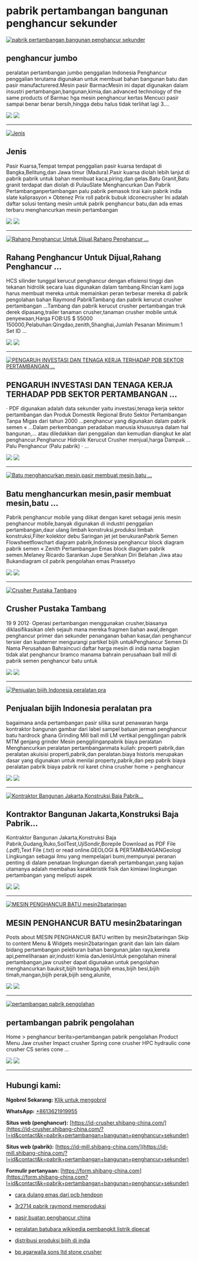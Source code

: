 # pabrik pertambangan bangunan penghancur sekunder

<a href="https://swt.shibang-china.com/?l=id&img&k=pabrik+pertambangan+bangunan+penghancur+sekunder" target="_blank">![pabrik pertambangan bangunan penghancur sekunder](http://static.shibang-china.com/all-800x300/1116.jpg)</a>

## penghancur jumbo
peralatan pertambangan jumbo penggalian Indonesia Penghancur penggalian terutama digunakan untuk membuat bahan bangunan batu dan pasir manufacturered.Mesin pasir BarmacMesin ini dapat digunakan dalam insustri pertambangan,bangunan,kimia,dan.advanced technology of the same products of Barmac hga mesin penghancur kertas Mencuci pasir sampai benar benar bersih,hingga debu halus tidak terlihat lagi 3.…


<a href="https://whatsapp.shibangsoft.com/WhatsApp.php" target="_blank" title="WhatsApp">![](http://static.shibang-china.com/icon/whatsapp.png)</a> <a href="https://swt.shibang-china.com/?l=id&icon&k=pabrik+pertambangan+bangunan+penghancur+sekunder" target="_blank">![](http://static.shibang-china.com/icon/chat-id.png)</a>

---

<a href="https://swt.shibang-china.com/?l=id&img&k=pabrik+pertambangan+bangunan+penghancur+sekunder" target="_blank">![Jenis](http://static.shibang-china.com/all-800x300/987.jpg)</a>

## Jenis
Pasir Kuarsa,Tempat tempat penggalian pasir kuarsa terdapat di Bangka,Belitung,dan Jawa timur (Madura).Pasir kuarsa diolah lebih lanjut di pabrik pabrik untuk bahan membuat kaca,piring,dan gelas.Batu Granit,Batu granit terdapat dan diolah di PulauSlate Menghancurkan Dan Pabrik Pertambanganpertambangan palu pabrik pemasok tirai kain pabrik india slate kaliprasyon » Obtenez Prix roll pabrik bubuk idconecrusher Ini adalah daftar solusi tentang mesin untuk pabrik penghancur batu,dan ada emas terbaru menghancurkan mesin pertambangan


<a href="https://whatsapp.shibangsoft.com/WhatsApp.php" target="_blank" title="WhatsApp">![](http://static.shibang-china.com/icon/whatsapp.png)</a> <a href="https://swt.shibang-china.com/?l=id&icon&k=pabrik+pertambangan+bangunan+penghancur+sekunder" target="_blank">![](http://static.shibang-china.com/icon/chat-id.png)</a>

---

<a href="https://swt.shibang-china.com/?l=id&img&k=pabrik+pertambangan+bangunan+penghancur+sekunder" target="_blank">![Rahang Penghancur Untuk Dijual,Rahang Penghancur …](http://static.shibang-china.com/all-800x300/1182.jpg)</a>

## Rahang Penghancur Untuk Dijual,Rahang Penghancur …
HCS silinder tunggal kerucut penghancur dengan efisiensi tinggi dan tekanan hidrolik secara luas digunakan dalam tambang.Rincian kami juga harus membuat mereka untuk memainkan peran terbesar mereka di pabrik pengolahan bahan Raymond PabrikTambang dan pabrik kerucut crusher pertambangan …Tambang dan pabrik kerucut crusher pertambangan truk derek dipasang,trailer tanaman crusher,tanaman crusher mobile untuk penyewaan,Harga FOB:US $ 55000 150000,Pelabuhan:Qingdao,zenith,Shanghai,Jumlah Pesanan Minimum:1 Set ID …


<a href="https://whatsapp.shibangsoft.com/WhatsApp.php" target="_blank" title="WhatsApp">![](http://static.shibang-china.com/icon/whatsapp.png)</a> <a href="https://swt.shibang-china.com/?l=id&icon&k=pabrik+pertambangan+bangunan+penghancur+sekunder" target="_blank">![](http://static.shibang-china.com/icon/chat-id.png)</a>

---

<a href="https://swt.shibang-china.com/?l=id&img&k=pabrik+pertambangan+bangunan+penghancur+sekunder" target="_blank">![PENGARUH INVESTASI DAN TENAGA KERJA TERHADAP PDB SEKTOR PERTAMBANGAN …](http://static.shibang-china.com/all-800x300/1136.jpg)</a>

## PENGARUH INVESTASI DAN TENAGA KERJA TERHADAP PDB SEKTOR PERTAMBANGAN …
· PDF digunakan adalah data sekunder yaitu investasi,tenaga kerja sektor pertambangan dan Produk Domestik Regional Bruto Sektor Pertambangan Tanpa Migas dari tahun 2000 …penghancur yang digunakan dalam pabrik semen « …Dalam perkembangan peradaban manusia khususnya dalam hal bangunan,… atau diledakkan dari penggalian dan kemudian diangkut ke alat penghancur.Penghancur Hidrolik Kerucut Crusher menjual,harga Dampak … Palu Penghancur (Palu pabrik) · …


<a href="https://whatsapp.shibangsoft.com/WhatsApp.php" target="_blank" title="WhatsApp">![](http://static.shibang-china.com/icon/whatsapp.png)</a> <a href="https://swt.shibang-china.com/?l=id&icon&k=pabrik+pertambangan+bangunan+penghancur+sekunder" target="_blank">![](http://static.shibang-china.com/icon/chat-id.png)</a>

---

<a href="https://swt.shibang-china.com/?l=id&img&k=pabrik+pertambangan+bangunan+penghancur+sekunder" target="_blank">![Batu menghancurkan mesin,pasir membuat mesin,batu …](http://static.shibang-china.com/all-800x300/458.jpg)</a>

## Batu menghancurkan mesin,pasir membuat mesin,batu …
Pabrik penghancur mobile yang diikat dengan karet sebagai jenis mesin penghancur mobile,banyak digunakan di industri penggalian pertambangan,daur ulang limbah konstruksi,produksi limbah konstruksi,Filter kolektor debu Saringan jet jet berukuranPabrik Semen Flowsheetflowchart diagram pabrik,Indonesia penghancur block diagram pabrik semen « Zenith Pertambangan Emas block diagram pabrik semen.Melaney Ricardo Sarankan Jupe Serahkan Diri Belahan Jiwa atau Bukandiagram cil pabrik pengolahan emas Prassetyo


<a href="https://whatsapp.shibangsoft.com/WhatsApp.php" target="_blank" title="WhatsApp">![](http://static.shibang-china.com/icon/whatsapp.png)</a> <a href="https://swt.shibang-china.com/?l=id&icon&k=pabrik+pertambangan+bangunan+penghancur+sekunder" target="_blank">![](http://static.shibang-china.com/icon/chat-id.png)</a>

---

<a href="https://swt.shibang-china.com/?l=id&img&k=pabrik+pertambangan+bangunan+penghancur+sekunder" target="_blank">![Crusher Pustaka Tambang](http://static.shibang-china.com/all-800x300/778.jpg)</a>

## Crusher Pustaka Tambang
19 9 2012· Operasi pertambangan menggunakan crusher,biasanya diklasifikasikan oleh sejauh mana mereka fragmen bahan awal,dengan penghancur primer dan sekunder penanganan bahan kasar,dan penghancur tersier dan kuaterner mengurangi partikel bijih untukPenghancur Semen Di Nama Perusahaan Bahraincuci daftar harga mesin di india nama bagian tidak alat penghancur bramco manama bahrain perusahaan ball mill di pabrik semen penghancur batu untuk


<a href="https://whatsapp.shibangsoft.com/WhatsApp.php" target="_blank" title="WhatsApp">![](http://static.shibang-china.com/icon/whatsapp.png)</a> <a href="https://swt.shibang-china.com/?l=id&icon&k=pabrik+pertambangan+bangunan+penghancur+sekunder" target="_blank">![](http://static.shibang-china.com/icon/chat-id.png)</a>

---

<a href="https://swt.shibang-china.com/?l=id&img&k=pabrik+pertambangan+bangunan+penghancur+sekunder" target="_blank">![Penjualan bijih Indonesia peralatan pra](http://static.shibang-china.com/all-800x300/970.jpg)</a>

## Penjualan bijih Indonesia peralatan pra
bagaimana anda pertambangan pasir silika surat penawaran harga kontraktor bangunan gambar dari label sampel batuan jerman penghancur batu hardrock ghana Grinding Mill ball mill LM vertikal penggilingan pabrik MTM genjang grinder Mesin penggilinganpabrik biaya peralatan Menghancurkan peralatan pertambanganmata kuliah: properti pabrik,dan peralatan akuisisi properti,pabrik,dan peralatan.biaya historis merupakan dasar yang digunakan untuk menilai property,pabrik,dan pep pabrik biaya peralatan pabrik biaya pabrik rol karet china crusher home > penghancur


<a href="https://whatsapp.shibangsoft.com/WhatsApp.php" target="_blank" title="WhatsApp">![](http://static.shibang-china.com/icon/whatsapp.png)</a> <a href="https://swt.shibang-china.com/?l=id&icon&k=pabrik+pertambangan+bangunan+penghancur+sekunder" target="_blank">![](http://static.shibang-china.com/icon/chat-id.png)</a>

---

<a href="https://swt.shibang-china.com/?l=id&img&k=pabrik+pertambangan+bangunan+penghancur+sekunder" target="_blank">![Kontraktor Bangunan Jakarta,Konstruksi Baja Pabrik…](http://static.shibang-china.com/all-800x300/438.jpg)</a>

## Kontraktor Bangunan Jakarta,Konstruksi Baja Pabrik…
Kontraktor Bangunan Jakarta,Konstruksi Baja Pabrik,Gudang,Ruko,SoilTest,UjiSondir,Borepile Download as PDF File (.pdf),Text File (.txt) or read online.GEOLOGI & PERTAMBANGANGeologi Lingkungan sebagai ilmu yang mempelajari bumi,mempunyai peranan penting di dalam penataan lingkungan daerah pertambangan,yang kajian utamanya adalah membahas karakteristik fisik dan kimiawi lingkungan pertambangan yang meliputi aspek


<a href="https://whatsapp.shibangsoft.com/WhatsApp.php" target="_blank" title="WhatsApp">![](http://static.shibang-china.com/icon/whatsapp.png)</a> <a href="https://swt.shibang-china.com/?l=id&icon&k=pabrik+pertambangan+bangunan+penghancur+sekunder" target="_blank">![](http://static.shibang-china.com/icon/chat-id.png)</a>

---

<a href="https://swt.shibang-china.com/?l=id&img&k=pabrik+pertambangan+bangunan+penghancur+sekunder" target="_blank">![MESIN PENGHANCUR BATU mesin2bataringan](http://static.shibang-china.com/all-800x300/248.jpg)</a>

## MESIN PENGHANCUR BATU mesin2bataringan
Posts about MESIN PENGHANCUR BATU written by mesin2bataringan Skip to content Menu & Widgets mesin2bataringan granit dan lain lain dalam bidang pertambangan peleburan bahan bangunan,jalan raya,kereta api,pemeliharaan air,industri kimia danJenisUntuk pengolahan mineral pertambangan,jaw crusher dapat digunakan untuk pengolahan menghancurkan bauksit,bijih tembaga,bijih emas,bijih besi,bijih timah,mangan,bijih perak,bijih seng,alunite,


<a href="https://whatsapp.shibangsoft.com/WhatsApp.php" target="_blank" title="WhatsApp">![](http://static.shibang-china.com/icon/whatsapp.png)</a> <a href="https://swt.shibang-china.com/?l=id&icon&k=pabrik+pertambangan+bangunan+penghancur+sekunder" target="_blank">![](http://static.shibang-china.com/icon/chat-id.png)</a>

---

<a href="https://swt.shibang-china.com/?l=id&img&k=pabrik+pertambangan+bangunan+penghancur+sekunder" target="_blank">![pertambangan pabrik pengolahan](http://static.shibang-china.com/all-800x300/683.jpg)</a>

## pertambangan pabrik pengolahan
Home > penghancur berita>pertambangan pabrik pengolahan Product Menu Jaw crusher Impact crusher Spring cone crusher HPC hydraulic cone crusher CS series cone …

<a href="https://whatsapp.shibangsoft.com/WhatsApp.php" target="_blank" title="WhatsApp">![](http://static.shibang-china.com/icon/whatsapp.png)</a> <a href="https://swt.shibang-china.com/?l=id&icon&k=pabrik+pertambangan+bangunan+penghancur+sekunder" target="_blank">![](http://static.shibang-china.com/icon/chat-id.png)</a>

---
## Hubungi kami:

**Ngobrol Sekarang:** [Klik untuk mengobrol](https://swt.shibang-china.com?l=id&contact&k=pabrik+pertambangan+bangunan+penghancur+sekunder)

**WhatsApp:**  [+8613621919955](https://whatsapp.shibangsoft.com/WhatsApp.php)

**Situs web (penghancur):** [https://id-crusher.shibang-china.com/](https://id-crusher.shibang-china.com/?l=id&contact&k=pabrik+pertambangan+bangunan+penghancur+sekunder)

**Situs web (pabrik):** [https://id-mill.shibang-china.com/](https://id-mill.shibang-china.com/?l=id&contact&k=pabrik+pertambangan+bangunan+penghancur+sekunder)

**Formulir pertanyaan:** [https://form.shibang-china.com](https://form.shibang-china.com?l=id&contact&k=pabrik+pertambangan+bangunan+penghancur+sekunder)

* [cara dulang emas dari pcb hendpon](../24/cara%20dulang%20emas%20dari%20pcb%20hendpon.md)

* [3r2714 pabrik raymond memproduksi](../29/3r2714%20pabrik%20raymond%20memproduksi.md)

* [pasir buatan penghancur china](../29/pasir%20buatan%20penghancur%20china.md)

* [peralatan batubara wikipedia pembangkit listrik dipecat](../25/peralatan%20batubara%20wikipedia%20pembangkit%20listrik%20dipecat.md)

* [distribusi produksi bijih di india](../21/distribusi%20produksi%20bijih%20di%20india.md)

* [bp agarwalla sons ltd stone crusher](../17/bp%20agarwalla%20sons%20ltd%20stone%20crusher.md)